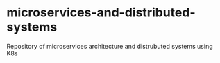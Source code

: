 # microservices-and-distributed-systems
Repository of microservices architecture and distrubuted systems using K8s
